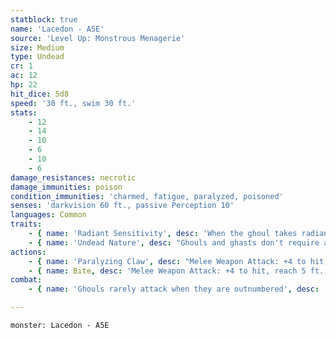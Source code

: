 ```yaml
---
statblock: true
name: 'Lacedon - A5E'
source: 'Level Up: Monstrous Menagerie'
size: Medium
type: Undead
cr: 1
ac: 12
hp: 22
hit_dice: 5d8
speed: '30 ft., swim 30 ft.'
stats:
    - 12
    - 14
    - 10
    - 6
    - 10
    - 6
damage_resistances: necrotic
damage_immunities: poison
condition_immunities: 'charmed, fatigue, paralyzed, poisoned'
senses: 'darkvision 60 ft., passive Perception 10'
languages: Common
traits:
    - { name: 'Radiant Sensitivity', desc: 'When the ghoul takes radiant damage, it has disadvantage on attack rolls and on Perception checks that rely on sight until the end of its next turn.' }
    - { name: 'Undead Nature', desc: "Ghouls and ghasts don't require air, sustenance, or sleep." }
actions:
    - { name: 'Paralyzing Claw', desc: "Melee Weapon Attack: +4 to hit, reach 5 ft., one target. Hit: 5 (1d6 + 2) slashing damage. If the target is a living creature other than an elf, it makes a DC 10 Constitution saving throw. On a failure, the target is paralyzed for 1 minute. The target repeats the saving throw at the end of its turns, ending the effect on itself on a success. If the target's saving throw is successful or the effect ends for it, it is immune to any Paralyzing Claw for 24 hours." }
    - { name: Bite, desc: 'Melee Weapon Attack: +4 to hit, reach 5 ft., one incapacitated creature. Hit: 6 (1d8 + 2) piercing damage.' }
combat:
    - { name: 'Ghouls rarely attack when they are outnumbered', desc: 'They prefer to swarm their enemies, with at least two ghouls attacking one target, preferably an unarmored non-elf. They retreat if they take radiant damage but try to drag paralyzed victims with them.' }

---
```

```statblock
monster: Lacedon - A5E
```

